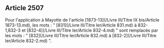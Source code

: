 Article 2507
----
Pour l'application à Mayotte de l'article [1873-13](/Livre III/Titre IX bis/Article 1873-13.md), les mots : " [831](/Livre III/Titre Ier/Article 831.md) à
832-1,832-3 et [832-4](/Livre III/Titre Ier/Article 832-4.md) " sont remplacés par les mots : " [832](/Livre III/Titre Ier/Article 832.md) à [832-2](/Livre III/Titre Ier/Article 832-2.md) ".

